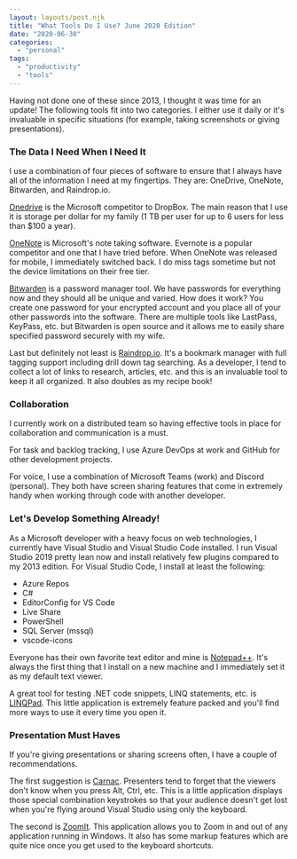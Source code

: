 ```yaml
---
layout: layouts/post.njk
title: "What Tools Do I Use? June 2020 Edition"
date: "2020-06-30"
categories: 
  - "personal"
tags: 
  - "productivity"
  - "tools"
---
```


Having not done one of these since 2013, I thought it was time for an update! The following tools fit into two categories. I either use it daily or it's invaluable in specific situations (for example, taking screenshots or giving presentations).

<h3>The Data I Need When I Need It</h3>

I use a combination of four pieces of software to ensure that I always have all of the information I need at my fingertips. They are: OneDrive, OneNote, Bitwarden, and Raindrop.io.

[Onedrive](https://www.onedrive.com "Microsoft OneDrive") is the Microsoft competitor to DropBox. The main reason that I use it is storage per dollar for my family (1 TB per user for up to 6 users for less than $100 a year).

[OneNote](https://www.onenote.com "Microsoft OneNote") is Microsoft's note taking software. Evernote is a popular competitor and one that I have tried before. When OneNote was released for mobile, I immediately switched back. I do miss tags sometime but not the device limitations on their free tier.

[Bitwarden](https://bitwarden.com/ "KeePass Password Manager") is a password manager tool. We have passwords for everything now and they should all be unique and varied. How does it work? You create one password for your encrypted account and you place all of your other passwords into the software. There are multiple tools like LastPass, KeyPass, etc. but Bitwarden is open source and it allows me to easily share specified password securely with my wife.

Last but definitely not least is [Raindrop.io](https://raindrop.io/). It's a bookmark manager with full tagging support including drill down tag searching. As a developer, I tend to collect a lot of links to research, articles, etc. and this is an invaluable tool to keep it all organized. It also doubles as my recipe book!

<h3>Collaboration</h3>

I currently work on a distributed team so having effective tools in place for collaboration and communication is a must.

For task and backlog tracking, I use Azure DevOps at work and GitHub for other development projects.

For voice, I use a combination of Microsoft Teams (work) and Discord (personal). They both have screen sharing features that come in extremely handy when working through code with another developer.

<h3>Let's Develop Something Already!</h3>

As a Microsoft developer with a heavy focus on web technologies, I currently have Visual Studio and Visual Studio Code installed. I run Visual Studio 2019 pretty lean now and install relatively few plugins compared to my 2013 edition. For Visual Studio Code, I install at least the following:

- Azure Repos
- C#
- EditorConfig for VS Code
- Live Share
- PowerShell
- SQL Server (mssql)
- vscode-icons

Everyone has their own favorite text editor and mine is [Notepad++](http://notepad-plus-plus.org/ "NotePad++"). It's always the first thing that I install on a new machine and I immediately set it as my default text viewer.

A great tool for testing .NET code snippets, LINQ statements, etc. is [LINQPad](http://www.linqpad.net/ "LINQPad"). This little application is extremely feature packed and you'll find more ways to use it every time you open it.

<h3>Presentation Must Haves</h3>

If you're giving presentations or sharing screens often, I have a couple of recommendations.

The first suggestion is [Carnac](http://carnackeys.com/ "Key Jedi"). Presenters tend to forget that the viewers don't know when you press Alt, Ctrl, etc. This is a little application displays those special combination keystrokes so that your audience doesn't get lost when you're flying around Visual Studio using only the keyboard.

The second is [ZoomIt](http://technet.microsoft.com/en-us/sysinternals/bb897434.aspx "ZoomIt"). This application allows you to Zoom in and out of any application running in Windows. It also has some markup features which are quite nice once you get used to the keyboard shortcuts.
